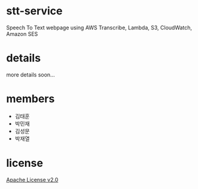 # stt-service
Speech To Text webpage using AWS Transcribe, Lambda, S3, CloudWatch, Amazon SES
# details
more details soon...

# members
- 김태훈
- 박민재
- 김성문
- 박재열

# license
[Apache License v2.0](https://www.apache.org/licenses/LICENSE-2.0)
